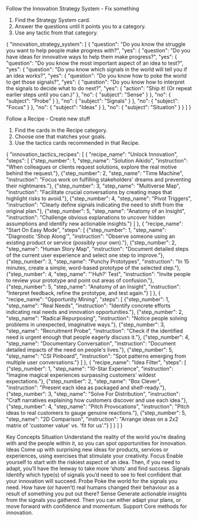 Follow the Innovation Strategy System - Fix something

1. Find the Strategy System card.
2. Answer the questions until it points you to a category.
3. Use any tactic from that category.

{
"innovation_strategy_system": [
{
"question": "Do you know the struggle you want to help people make progress with?",
"yes": {
"question": "Do you have ideas for innovative ways to help them make progress?",
"yes": {
"question": "Do you know the most important aspect of an idea to test?",
"yes": {
"question": "Do you know which signals in the world will tell you if an idea works?",
"yes": {
"question": "Do you know how to poke the world to get those signals?",
"yes": {
"question": "Do you know how to interpret the signals to decide what to do next?",
"yes": {
"action": "Ship it! (Or repeat earlier steps until you can.)"
},
"no": {
"subject": "Sense"
}
},
"no": {
"subject": "Probe"
}
},
"no": {
"subject": "Signals"
}
},
"no": {
"subject": "Focus"
}
},
"no": {
"subject": "Ideas"
}
},
"no": {
"subject": "Situation"
}
}
]
}

Follow a Recipe - Create new stuff

1. Find the cards in the Recipe category.
2. Choose one that matches your goals.
3. Use the tactics cards recommended in that Recipe.

{
"innovation_tactics_recipes": [
{
"recipe_name": "Unlock Innovation",
"steps": [
{"step_number": 1, "step_name": "Solution Aikido", "instruction": "When colleagues or clients request solutions, explore the real motive behind the request."},
{"step_number": 2, "step_name": "Time Machine", "instruction": "Focus work on fulfilling stakeholders' dreams and preventing their nightmares."},
{"step_number": 3, "step_name": "Multiverse Map", "instruction": "Facilitate crucial conversations by creating maps that highlight risks to avoid."},
{"step_number": 4, "step_name": "Pivot Triggers", "instruction": "Clearly define signals indicating the need to shift from the original plan."},
{"step_number": 5, "step_name": "Anatomy of an Insight", "instruction": "Challenge obvious explanations to uncover hidden assumptions and identify new actionable insights."}
]
},
{
"recipe_name": "Start On Easy Mode",
"steps": [
{"step_number": 1, "step_name": "Diagnostic 'Shop Along'", "instruction": "Observe someone using an existing product or service (possibly your own)."},
{"step_number": 2, "step_name": "Human Story Map", "instruction": "Document detailed steps of the current user experience and select one step to improve."},
{"step_number": 3, "step_name": "Punchy Prototypes", "instruction": "In 15 minutes, create a simple, word-based prototype of the selected step."},
{"step_number": 4, "step_name": "'Huh?' Test", "instruction": "Invite people to review your prototype and point out areas of confusion."},
{"step_number": 5, "step_name": "Anatomy of an Insight", "instruction": "Interpret feedback, refine the prototype, and test again."}
]
},
{
"recipe_name": "Opportunity Mining",
"steps": [
{"step_number": 1, "step_name": "Real Needs", "instruction": "Identify concrete efforts indicating real needs and innovation opportunities."},
{"step_number": 2, "step_name": "Radical Repurposing", "instruction": "Notice people solving problems in unexpected, imaginative ways."},
{"step_number": 3, "step_name": "Recruitment Probe", "instruction": "Check if the identified need is urgent enough that people eagerly discuss it."},
{"step_number": 4, "step_name": "Documentary Conversation", "instruction": "Document detailed impacts of the need on people's lives."},
{"step_number": 5, "step_name": "CSI Pinboard", "instruction": "Spot patterns emerging from multiple user conversations."}
]
},
{
"recipe_name": "Idea Filter",
"steps": [
{"step_number": 1, "step_name": "10-Star Experience", "instruction": "Imagine magical experiences surpassing customers' wildest expectations."},
{"step_number": 2, "step_name": "Box Clever", "instruction": "Present each idea as packaged and shelf-ready."},
{"step_number": 3, "step_name": "Solve For Distribution", "instruction": "Craft narratives explaining how customers discover and use each idea."},
{"step_number": 4, "step_name": "Pitch Provocations", "instruction": "Pitch ideas to real customers to gauge genuine reactions."},
{"step_number": 5, "step_name": "2D Comparison", "instruction": "Arrange ideas on a 2x2 matrix of 'customer value' vs. 'fit for us'."}
]
}
]
}

Key Concepts
Situation
Understand the reality of the world you’re dealing
with and the people within it, so you can spot
opportunities for innovation.
Ideas
Come up with surprising new ideas for products,
services or experiences, using exercises that
stimulate your creativity.
Focus
Enable yourself to start with the riskiest aspect of
an idea. Then, if you need to adapt, you’ll have the
leeway to take more ‘shots’ and find success.
Signals
Identify which type(s) of signals you’d need to see
to feel confident that your innovation will succeed.
Probe
Poke the world for the signals you need. How have
(or haven’t) real humans changed their behaviour as
a result of something you put out there?
Sense
Generate actionable insights from the signals you
gathered. Then you can either adapt your plans, or
move forward with confidence and momentum.
Support
Core methods for innovation.
